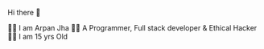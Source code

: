 Hi there 👋

👨‍💻  I am Arpan Jha
👨‍💻  A Programmer, Full stack developer & Ethical Hacker 
👨‍💻  I am 15 yrs Old



